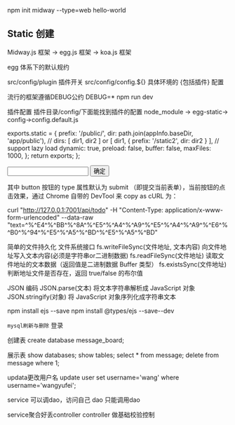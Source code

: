 <!--
 * @Author: 1151309124 115130924@qq.com
 * @Date: 2022-01-15 21:53:22
 * @LastEditors: error: git config user.name && git config user.email & please set dead value or install git
 * @LastEditTime: 2022-08-23 14:18:41
 * @FilePath: \leetcodee:\vs CODE\midway\README.md
 * @Description: 这是默认设置,请设置`customMade`, 打开koroFileHeader查看配置 进行设置: https://github.com/OBKoro1/koro1FileHeader/wiki/%E9%85%8D%E7%BD%AE
-->
npm init midway --type=web hello-world


## Static 创建
Midway.js 框架 -> egg.js 框架 -> koa.js 框架

egg 体系下的默认规约

src/config/plugin 插件开关
src/config/config.${} 具体环境的 {包括插件} 配置 



流行的框架遵循DEBUG公约
DEBUG=* npm run dev 

插件配置
插件目录/config/下面能找到插件的配置
node_module -> egg-static-> config->config.default.js

  exports.static = {
    prefix: '/public/',
    dir: path.join(appInfo.baseDir, 'app/public'),
    // dirs: [ dir1, dir2 ] or [ dir1, { prefix: '/static2', dir: dir2 } ],
    // support lazy load
    dynamic: true,
    preload: false,
    buffer: false,
    maxFiles: 1000,
  };
  return exports;
};

<form action="/api/todo" method="POST">
  <input name="text" /> <button>确定</button>
</form>

其中 button 按钮的 type 属性默认为 submit （即提交当前表单），当前按钮的点击效果，通过 Chrome 自带的 DevTool 来 copy as cURL 为：

curl "http://127.0.0.1:7001/api/todo" 
  -H "Content-Type: application/x-www-form-urlencoded" 
  --data-raw "text=^%^E4^%^BB^%^8A^%^E5^%^A4^%^A9^%^E5^%^A4^%^A9^%^E6^%^B0^%^94^%^E5^%^A5^%^BD^%^E5^%^A5^%^BD" 



简单的文件持久化
文件系统接口
fs.writeFileSync(文件地址, 文本内容) 向文件地址写入文本内容(必须是字符串or二进制数据)
fs.readFileSync(文件地址) 读取文件地址的文本数据（返回值是二进制数据 Buffer 类型）
fs.existsSync(文件地址) 判断地址文件是否存在，返回 true/false 的布尔值


JSON 编码
JSON.parse(文本) 将文本字符串解析成 JavaScript 对象
JSON.stringify(对象) 将 JavaScript 对象序列化成字符串文本


npm install ejs --save
npm install @types/ejs --save--dev

`mysql刷新与删除`
登录
 
创建表
create database message_board;

展示表
show databases;
show tables;
select * from message;
delete from message where 1;

updata更改用户名
 update user set username='wang' where username='wangyufei';


service 可以调dao，访问自己
dao 只能调用dao

service聚合好丢controller
controller 做基础校验控制